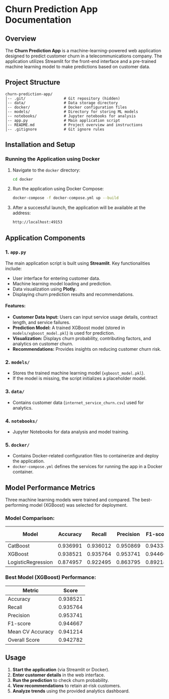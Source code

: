 # Churn Prediction App Documentation

## Overview

The **Churn Prediction App** is a machine-learning-powered web application designed to predict customer churn in a telecommunications company. The application utilizes Streamlit for the front-end interface and a pre-trained machine learning model to make predictions based on customer data.

## Project Structure

```
churn-prediction-app/
│-- .git/                 # Git repository (hidden)
│-- data/                 # Data storage directory
│-- docker/               # Docker configuration files
│-- models/               # Directory for storing ML models
│-- notebooks/            # Jupyter notebooks for analysis
│-- app.py                # Main application script
│-- README.md             # Project overview and instructions
│-- .gitignore            # Git ignore rules

```

## Installation and Setup

### Running the Application using Docker

1. Navigate to the `docker` directory:
   ```sh
   cd docker
   ```
2. Run the application using Docker Compose:
   ```sh
   docker-compose -f docker-compose.yml up --build
   ```
3. After a successful launch, the application will be available at the address:
   ```sh
   http://localhost:49153
   ```

## Application Components

### 1. `app.py`

The main application script is built using **Streamlit**. Key functionalities include:

- User interface for entering customer data.
- Machine learning model loading and prediction.
- Data visualization using **Plotly**.
- Displaying churn prediction results and recommendations.

#### Features:

- **Customer Data Input:** Users can input service usage details, contract length, and service failures.
- **Prediction Model:** A trained XGBoost model (stored in `models/xgboost_model.pkl`) is used for prediction.
- **Visualization:** Displays churn probability, contributing factors, and analytics on customer churn.
- **Recommendations:** Provides insights on reducing customer churn risk.

### 2. `models/`

- Stores the trained machine learning model (`xgboost_model.pkl`).
- If the model is missing, the script initializes a placeholder model.

### 3. `data/`

- Contains customer data (`internet_service_churn.csv`) used for analytics.

### 4. `notebooks/`

- Jupyter Notebooks for data analysis and model training.

### 5. `docker/`

- Contains Docker-related configuration files to containerize and deploy the application.
- `docker-compose.yml` defines the services for running the app in a Docker container.

## Model Performance Metrics

Three machine learning models were trained and compared. The best-performing model (XGBoost) was selected for deployment.

### Model Comparison:

| Model              | Accuracy | Recall   | Precision | F1-score | Mean CV Accuracy |
| ------------------ | -------- | -------- | --------- | -------- | ---------------- |
| CatBoost           | 0.936991 | 0.936012 | 0.950869  | 0.943382 | 0.938276         |
| XGBoost            | 0.938521 | 0.935764 | 0.953741  | 0.944667 | 0.941214         |
| LogisticRegression | 0.874957 | 0.922495 | 0.863795  | 0.892180 | 0.870692         |

### Best Model (XGBoost) Performance:

| Metric           | Score    |
| ---------------- | -------- |
| Accuracy         | 0.938521 |
| Recall           | 0.935764 |
| Precision        | 0.953741 |
| F1-score         | 0.944667 |
| Mean CV Accuracy | 0.941214 |
| Overall Score    | 0.942782 |

## Usage

1. **Start the application** (via Streamlit or Docker).
2. **Enter customer details** in the web interface.
3. **Run the prediction** to check churn probability.
4. **View recommendations** to retain at-risk customers.
5. **Analyze trends** using the provided analytics dashboard.
